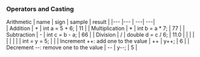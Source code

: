 ### Operators and Casting
Arithmetic
|   name                                    |   sign    |   sample                              |   result      |
|---                                        |---        |                                    ---|            ---|                            
|   Addition                                |   +       |   int a = 5 + 6;                      |   11          |
|   Multiplication                          |   *       |   int b = a * 7;                      |   77          |
|   Subtraction                             |   -       |   int c = b - a;                      |   66          |
|   Division                                |   /       |   double d = c / 6;                   |   11.0        |
|                                           |           |                                       |               |
|                                           |           |   int = y = 5;                        |               |
|   Increment ++: add one to the value      |   ++      |   y++;                                |   6           |
|   Decrement --: remove one to the value   |   --      |   y--;                                |   5           |     